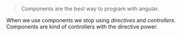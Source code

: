 > Components are the best way to program with angular.

When we use components we stop using *directives* and *controllers*. Components are kind of controllers with the directive power.

